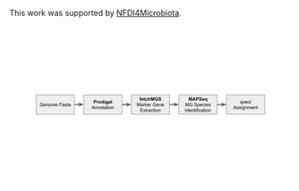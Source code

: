 This work was supported by [NFDI4Microbiota](https://nfdi4microbiota.de/).


![reCOGnise Workflow Diagram](docs/reCOGnise_workflow.svg)